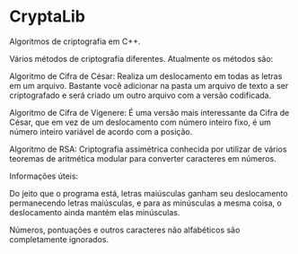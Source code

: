 # CryptaLib
 Algoritmos de criptografia em C++.

Vários métodos de criptografia diferentes. Atualmente os métodos são:

Algoritmo de Cifra de César: Realiza um deslocamento em todas as letras em um arquivo. Bastante você adicionar na pasta um arquivo de texto a ser criptografado e será criado um outro arquivo com a versão codificada.

Algoritmo de Cifra de Vigenere: É uma versão mais interessante da Cifra de César, que em vez de um deslocamento com número inteiro fixo, é um número inteiro variável de acordo com a posição.

Algoritmo de RSA: Criptografia assimétrica conhecida por utilizar de vários teoremas de aritmética modular para converter caracteres em números.

Informações úteis:

Do jeito que o programa está, letras maiúsculas ganham seu deslocamento permanecendo letras maiúsculas, e para as minúsculas a mesma coisa, o deslocamento ainda mantém elas minúsculas.

Números, pontuações e outros caracteres não alfabéticos são completamente ignorados.